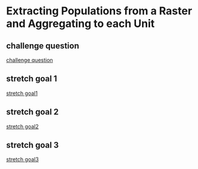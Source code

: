 # Extracting Populations from a Raster and Aggregating to each Unit
## challenge question
[challenge question](challenge1.2.md)
## stretch goal 1
[stretch goal1](stretch121.md)
## stretch goal 2
[stretch goal2](stretch122.md)
## stretch goal 3
[stretch goal3](stretch123.md)

